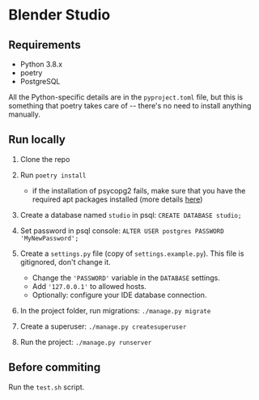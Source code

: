 # Blender Studio

## Requirements

- Python 3.8.x
- poetry
- PostgreSQL

All the Python-specific details are in the `pyproject.toml` file, but this is something
that poetry takes care of -- there's no need to install anything manually.


## Run locally

1. Clone the repo
2. Run `poetry install`
   - if the installation of psycopg2 fails, make sure that you have the required 
   apt packages installed (more details [here](https://www.psycopg.org/docs/install.html))

3. Create a database named `studio` in psql:
    ```CREATE DATABASE studio;```
4. Set password in psql console:
    ```ALTER USER postgres PASSWORD 'MyNewPassword';```
5. Create a `settings.py` file (copy of `settings.example.py`). This file is gitignored,
don't change it.
    - Change the `'PASSWORD'` variable in the `DATABASE` settings.
    - Add `'127.0.0.1'` to allowed hosts.
    - Optionally: configure your IDE database connection.
6. In the project folder, run migrations: `./manage.py migrate`
7. Create a superuser: `./manage.py createsuperuser`
8. Run the project: `./manage.py runserver`


## Before commiting

Run the `test.sh` script.
